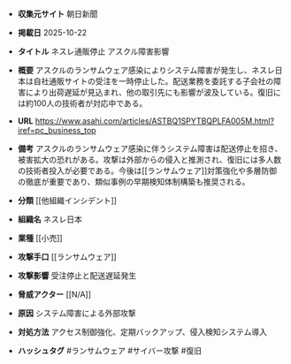 - **収集元サイト**
朝日新聞

- **掲載日**
2025-10-22

- **タイトル**
ネスレ通販停止 アスクル障害影響

- **概要**
アスクルのランサムウェア感染によりシステム障害が発生し、ネスレ日本は自社通販サイトの受注を一時停止した。配送業務を委託する子会社の障害により出荷遅延が見込まれ、他の取引先にも影響が波及している。復旧には約100人の技術者が対応中である。

- **URL**
https://www.asahi.com/articles/ASTBQ1SPYTBQPLFA005M.html?iref=pc_business_top

- **備考**
アスクルのランサムウェア感染に伴うシステム障害は配送停止を招き、被害拡大の恐れがある。攻撃は外部からの侵入と推測され、復旧には多人数の技術者投入が必要である。今後は[[ランサムウェア]]対策強化や多層防御の徹底が重要であり、類似事例の早期検知体制構築も推奨される。

- **分類**
[[他組織インシデント]]

- **組織名**
ネスレ日本

- **業種**
[[小売]]

- **攻撃手口**
[[ランサムウェア]]

- **攻撃影響**
受注停止と配送遅延発生

- **脅威アクター**
[[N/A]]

- **原因**
システム障害による外部攻撃

- **対処方法**
アクセス制御強化、定期バックアップ、侵入検知システム導入

- **ハッシュタグ**
#ランサムウェア #サイバー攻撃 #復旧
